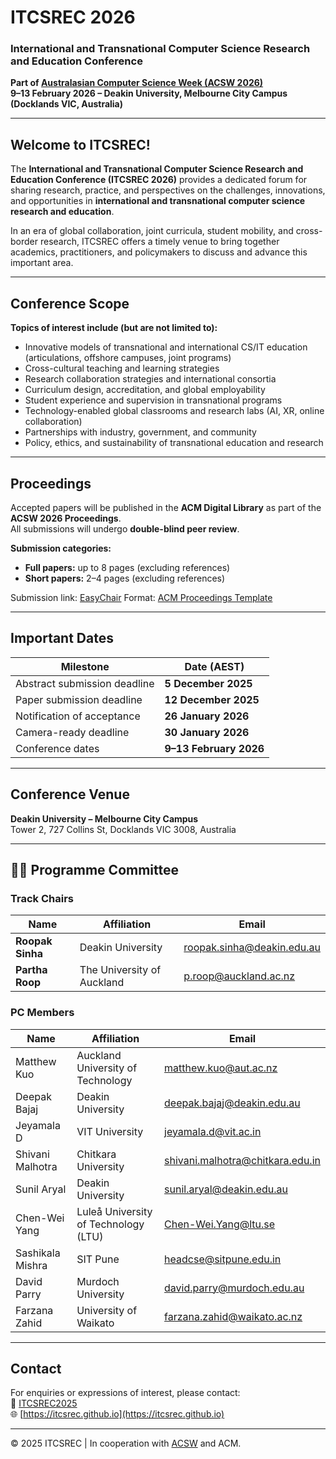# ITCSREC 2026  
### International and Transnational Computer Science Research and Education Conference  
**Part of [Australasian Computer Science Week (ACSW 2026)](https://acsw.core.edu.au/)**  
**9–13 February 2026 – Deakin University, Melbourne City Campus (Docklands VIC, Australia)**  

---

## Welcome to ITCSREC!

The **International and Transnational Computer Science Research and Education Conference (ITCSREC 2026)** provides a dedicated forum for sharing research, practice, and perspectives on the challenges, innovations, and opportunities in **international and transnational computer science research and education**.

In an era of global collaboration, joint curricula, student mobility, and cross-border research, ITCSREC offers a timely venue to bring together academics, practitioners, and policymakers to discuss and advance this important area.

---

## Conference Scope

**Topics of interest include (but are not limited to):**
- Innovative models of transnational and international CS/IT education (articulations, offshore campuses, joint programs)
- Cross-cultural teaching and learning strategies
- Research collaboration strategies and international consortia
- Curriculum design, accreditation, and global employability
- Student experience and supervision in transnational programs
- Technology-enabled global classrooms and research labs (AI, XR, online collaboration)
- Partnerships with industry, government, and community
- Policy, ethics, and sustainability of transnational education and research

---

## Proceedings

Accepted papers will be published in the **ACM Digital Library** as part of the **ACSW 2026 Proceedings**.  
All submissions will undergo **double-blind peer review**.

**Submission categories:**
- **Full papers:** up to 8 pages (excluding references)
- **Short papers:** 2–4 pages (excluding references)

Submission link: [EasyChair](https://easychair.org/conferences/?conf=acsw2026) 
Format: [ACM Proceedings Template](https://www.acm.org/publications/proceedings-template)

---

## Important Dates

| Milestone | Date (AEST) |
|------------|-------------|
| Abstract submission deadline | **5 December 2025** |
| Paper submission deadline | **12 December 2025** |
| Notification of acceptance | **26 January 2026** |
| Camera-ready deadline | **30 January 2026** |
| Conference dates | **9–13 February 2026** |

---

## Conference Venue

**Deakin University – Melbourne City Campus**  
Tower 2, 727 Collins St, Docklands VIC 3008, Australia  

---

## 🧑‍⚖️ Programme Committee

### **Track Chairs**

| Name | Affiliation | Email |
|------|--------------|--------|
| **Roopak Sinha** | Deakin University | [roopak.sinha@deakin.edu.au](mailto:roopak.sinha@deakin.edu.au) |
| **Partha Roop** | The University of Auckland | [p.roop@auckland.ac.nz](mailto:p.roop@auckland.ac.nz) |


### **PC Members**

| Name | Affiliation | Email |
|------|--------------|--------|
| Matthew Kuo | Auckland University of Technology | [matthew.kuo@aut.ac.nz](mailto:matthew.kuo@aut.ac.nz) |
| Deepak Bajaj | Deakin University | [deepak.bajaj@deakin.edu.au](mailto:deepak.bajaj@deakin.edu.au) |
| Jeyamala D | VIT University | [jeyamala.d@vit.ac.in](mailto:jeyamala.d@vit.ac.in) |
| Shivani Malhotra | Chitkara University | [shivani.malhotra@chitkara.edu.in](mailto:shivani.malhotra@chitkara.edu.in) |
| Sunil Aryal | Deakin University | [sunil.aryal@deakin.edu.au](mailto:sunil.aryal@deakin.edu.au) |
| Chen-Wei Yang | Luleå University of Technology (LTU) | [Chen-Wei.Yang@ltu.se](mailto:Chen-Wei.Yang@ltu.se) |
| Sashikala Mishra | SIT Pune | [headcse@sitpune.edu.in](mailto:headcse@sitpune.edu.in) |
| David Parry | Murdoch University | [david.parry@murdoch.edu.au](mailto:david.parry@murdoch.edu.au) |
| Farzana Zahid | University of Waikato | [farzana.zahid@waikato.ac.nz](mailto:farzana.zahid@waikato.ac.nz) |


---

## Contact

For enquiries or expressions of interest, please contact:  
📧 [ITCSREC2025](itcsrec2026@easychair.org)  
🌐 [https://itcsrec.github.io](https://itcsrec.github.io)

---

© 2025 ITCSREC | In cooperation with [ACSW](https://acsw.core.edu.au/) and ACM.
